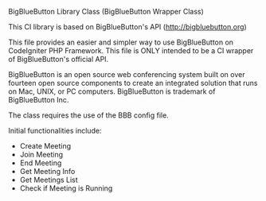 BigBlueButton Library Class (BigBlueButton Wrapper Class)<br/>

This CI library is based on BigBlueButton's API (http://bigbluebutton.org)

This file provides an easier and simpler way to use BigBlueButton on CodeIgniter PHP Framework. This file is ONLY intended to be a CI wrapper of BigBlueButton's official API.

BigBlueButton is an open source web conferencing system built on over fourteen open source components to create an integrated solution that runs on Mac, UNIX, or PC computers.
BigBlueButton is trademark of BigBlueButton Inc.

The class requires the use of the BBB config file.

Initial functionalities include:
- Create Meeting
- Join Meeting
- End Meeting
- Get Meeting Info
- Get Meetings List
- Check if Meeting is Running
